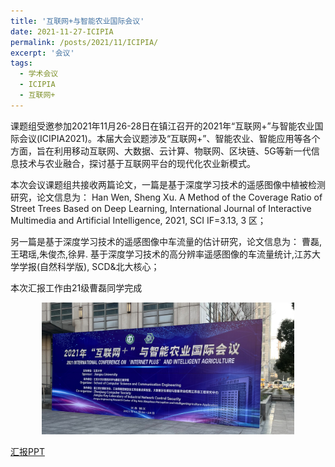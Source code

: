 ```yaml
---
title: '互联网+与智能农业国际会议'
date: 2021-11-27-ICIPIA
permalink: /posts/2021/11/ICIPIA/
excerpt: '会议'
tags:
  - 学术会议
  - ICIPIA
  - 互联网+
---
```


课题组受邀参加2021年11月26-28日在镇江召开的2021年“互联网+”与智能农业国际会议(ICIPIA2021)。本届大会议题涉及“互联网+”、智能农业、智能应用等各个方面，旨在利用移动互联网、大数据、云计算、物联网、区块链、5G等新一代信息技术与农业融合，探讨基于互联网平台的现代化农业新模式。

本次会议课题组共接收两篇论文，一篇是基于深度学习技术的遥感图像中植被检测研究，论文信息为：
Han Wen, Sheng Xu. A Method of the Coverage Ratio of Street Trees Based on Deep Learning, International Journal of Interactive Multimedia and Artificial Intelligence, 2021, SCI IF=3.13, 3 区；

另一篇是基于深度学习技术的遥感图像中车流量的估计研究，论文信息为：
曹磊,王珺瑶,朱俊杰,徐昇. 基于深度学习技术的高分辨率遥感图像的车流量统计,江苏大学学报(自然科学版), SCD&北大核心；

本次汇报工作由21级曹磊同学完成

<div align="center" class="suit">
     	<img src='/images/ICIPIA_1.jpg' width="80%"> 
</div>

[汇报PPT](http://lostagex.github.io/files/2021-11-27-ICIPIA_1.pdf)





